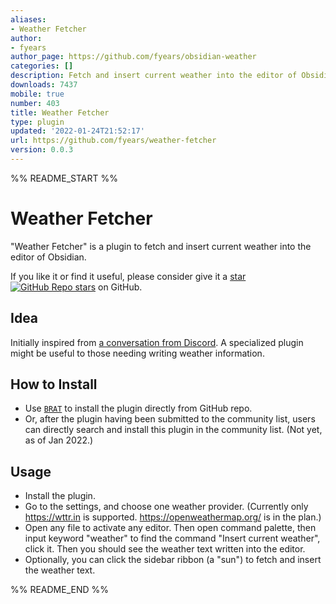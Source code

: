 ```yaml
---
aliases:
- Weather Fetcher
author:
- fyears
author_page: https://github.com/fyears/obsidian-weather
categories: []
description: Fetch and insert current weather into the editor of Obsidian.
downloads: 7437
mobile: true
number: 403
title: Weather Fetcher
type: plugin
updated: '2022-01-24T21:52:17'
url: https://github.com/fyears/weather-fetcher
version: 0.0.3
---
```


%% README_START %%

# Weather Fetcher

"Weather Fetcher" is a plugin to fetch and insert current weather into the editor of Obsidian.

If you like it or find it useful, please consider give it a [star ![GitHub Repo stars](https://img.shields.io/github/stars/fyears/weather-fetcher?style=social)](https://github.com/fyears/remotely-save) on GitHub.

## Idea

Initially inspired from [a conversation from Discord](https://discord.com/channels/686053708261228577/840286238928797736/930637892546609202). A specialized plugin might be useful to those needing writing weather information.

## How to Install

- Use [`BRAT`](https://github.com/TfTHacker/obsidian42-brat) to install the plugin directly from GitHub repo.
- Or, after the plugin having been submitted to the community list, users can directly search and install this plugin in the community list. (Not yet, as of Jan 2022.)

## Usage

- Install the plugin.
- Go to the settings, and choose one weather provider. (Currently only https://wttr.in is supported. https://openweathermap.org/ is in the plan.)
- Open any file to activate any editor. Then open command palette, then input keyword "weather" to find the command "Insert current weather", click it. Then you should see the weather text written into the editor.
- Optionally, you can click the sidebar ribbon (a "sun") to fetch and insert the weather text.


%% README_END %%